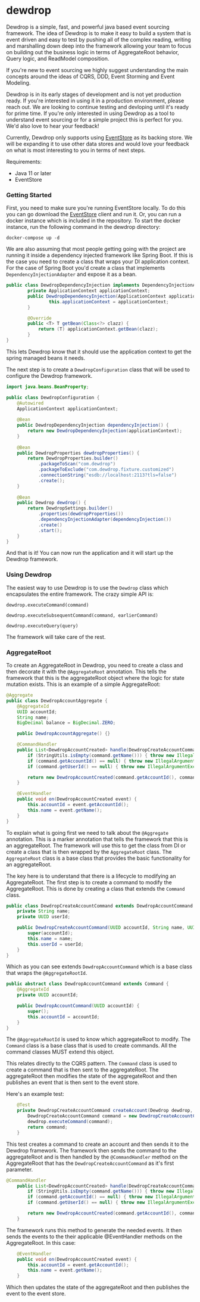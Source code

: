 # dewdrop
Dewdrop is a simple, fast, and powerful java based event sourcing framework. The idea of Dewdrop is to make it easy to build a system that is event driven and easy to test by pushing all of the complex reading, writing and marshalling down deep into the framework allowing your team to focus on building out the business logic in terms of AggregateRoot behavior, Query logic, and ReadModel composition. 

If you're new to event sourcing we highly suggest understanding the main concepts around the ideas of CQRS, DDD, Event Storming and Event Modeling.

Dewdrop is in its early stages of development and is not yet production ready. If you're interested in using it in a production environment, please reach out. We are looking to continue testing and devloping until it's ready for prime time. If you're only interested in using Dewdrop as a tool to understand event sourcing or for a simple project this is perfect for you. We'd also love to hear your feedback!

Currently, Dewdrop only supports using [EventStore](https://www.eventstore.com/) as its backing store. We will be expanding it to use other data stores and would love your feedback on what is most interesting to you in terms of next steps.

Requirements:
* Java 11 or later
* EventStore


### Getting Started
First, you need to make sure you're running EventStore locally. To do this you can go download the [EventStore](https://www.eventstore.com/downloads) client and run it. Or, you can run a docker instance which is included in the repository.
To start the docker instance, run the following command in the dewdrop directory:

`docker-compose up -d`

We are also assuming that most people getting going with the project are running it inside a dependency injected framework like Spring Boot. If this is the case you need to create a class that wraps your DI application context. For the case of Spring Boot you'd create a class that implements `DependencyInjectionAdapter` and expose it as a bean.

```java
public class DewdropDependencyInjection implements DependencyInjectionAdapter {
        private ApplicationContext applicationContext;
        public DewdropDependencyInjection(ApplicationContext applicationContext) {
                this.applicationContext = applicationContext;
        }

        @Override
        public <T> T getBean(Class<?> clazz) {
            return (T) applicationContext.getBean(clazz);
        }
}
```
This lets Dewdrop know that it should use the application context to get the spring managed beans it needs.

The next step is to create a `DewdropConfiguration` class that will be used to configure the Dewdrop framework.

```java
import java.beans.BeanProperty;

public class DewdropConfiguration {
    @Autowired
    ApplicationContext applicationContext;
    
    @Bean 
    public DewdropDependencyInjection dependencyInjection() {
        return new DewdropDependencyInjection(applicationContext);
    }
    
    @Bean
    public DewdropProperties dewdropProperties() {
        return DewdropProperties.builder()
            .packageToScan("com.dewdrop")
            .packageToExclude("com.dewdrop.fixture.customized")
            .connectionString("esdb://localhost:2113?tls=false")
            .create();
    }
    
    @Bean 
    public Dewdrop dewdrop() {
        return DewdropSettings.builder()
            .properties(dewdropProperties())
            .dependencyInjectionAdapter(dependencyInjection())
            .create()
            .start();
    }
}
``` 
And that is it! You can now run the application and it will start up the Dewdrop framework.


### Using Dewdrop
The easiest way to use Dewdrop is to use the `Dewdrop` class which encapsulates the entire framework. The crazy simple API is:

`dewdrop.executeCommand(command)`

`dewdrop.executeSubsequentCommand(command, earlierCommand)`

`dewdrop.executeQuery(query)`

The framework will take care of the rest.

### AggregateRoot
To create an AggregateRoot in Dewdrop, you need to create a class and then decorate it with the `@AggregateRoot` annotation. This tells the framework that this is the aggregateRoot object where the logic for state mutation exists. This is an example of a simple AggregateRoot:
  

```java
@Aggregate
public class DewdropAccountAggregate {
    @AggregateId
    UUID accountId;
    String name;
    BigDecimal balance = BigDecimal.ZERO;

    public DewdropAccountAggregate() {}

    @CommandHandler
    public List<DewdropAccountCreated> handle(DewdropCreateAccountCommand command) {
        if (StringUtils.isEmpty(command.getName())) { throw new IllegalArgumentException("Name cannot be empty"); }
        if (command.getAccountId() == null) { throw new IllegalArgumentException("AccountId cannot be empty"); }
        if (command.getUserId() == null) { throw new IllegalArgumentException("UserId cannot be empty"); }

        return new DewdropAccountCreated(command.getAccountId(), command.getName(), command.getUserId());
    }

    @EventHandler
    public void on(DewdropAccountCreated event) {
        this.accountId = event.getAccountId();
        this.name = event.getName();
    }
}
```

To explain what is going first we need to talk about the `@Aggregate` annotation. This is a marker annotation that tells the framework that this is an aggregateRoot. The framework will use this to get the class from DI or create a class that is then wrapped by the `AggregateRoot` class. The `AggregateRoot` class is a base class that provides the basic functionality for an aggregateRoot.

The key here is to understand that there is a lifecycle to modifying an AggregateRoot. The first step is to create a command to modify the AggregateRoot. This is done by creating a class that extends the `Command` class.

```java
public class DewdropCreateAccountCommand extends DewdropAccountCommand {
    private String name;
    private UUID userId;

    public DewdropCreateAccountCommand(UUID accountId, String name, UUID userId) {
        super(accountId);
        this.name = name;
        this.userId = userId;
    }
}
```
Which as you can see extends `DewdropAccountCommand` which is a base class that wraps the `@AggregateRootId`.
```java
public abstract class DewdropAccountCommand extends Command {
    @AggregateId
    private UUID accountId;

    public DewdropAccountCommand(UUID accountId) {
        super();
        this.accountId = accountId;
    }
}
```
The `@AggregateRootId` is used to know which aggregateRoot to modify. The `Command` class is a base class that is used to create commands. All the command classes MUST extend this object.

This relates directly to the CQRS pattern. The `Command` class is used to create a command that is then sent to the aggregateRoot. The aggregateRoot then modifies the state of the aggregateRoot and then publishes an event that is then sent to the event store.

Here's an example test:
```java
    @Test
    private DewdropCreateAccountCommand createAccount(Dewdrop dewdrop, UUID userId) {
        DewdropCreateAccountCommand command = new DewdropCreateAccountCommand(UUID.randomUUID(), "test", userId);
        dewdrop.executeCommand(command);
        return command;
    }
```
This test creates a command to create an account and then sends it to the Dewdrop framework. The framework then sends the command to the aggregateRoot and is then handled by the `@CommandHandler` method on the AggregateRoot that has the `DewdropCreateAccountCommand` as it's first parameter.
```java
@CommandHandler
    public List<DewdropAccountCreated> handle(DewdropCreateAccountCommand command) {
        if (StringUtils.isEmpty(command.getName())) { throw new IllegalArgumentException("Name cannot be empty"); }
        if (command.getAccountId() == null) { throw new IllegalArgumentException("AccountId cannot be empty"); }
        if (command.getUserId() == null) { throw new IllegalArgumentException("UserId cannot be empty"); }

        return new DewdropAccountCreated(command.getAccountId(), command.getName(), command.getUserId());
    }
```
The framework runs this method to generate the needed events. It then sends the events to the their applicable @EventHandler methods on the AggregateRoot. In this case:
```java
    @EventHandler
    public void on(DewdropAccountCreated event) {
        this.accountId = event.getAccountId();
        this.name = event.getName();
    }
```
Which then updates the state of the aggregateRoot and then publishes the event to the event store.

